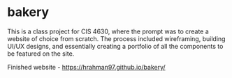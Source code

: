 # bakery

This is a class project for CIS 4630, where the prompt was to create a website of choice from scratch. The process included wireframing, building UI/UX designs, and essentially creating a portfolio of all the components to be featured on the site. 

Finished website - https://hrahman97.github.io/bakery/
